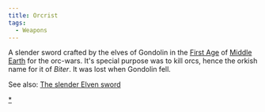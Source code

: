 ```yaml
---
title: Orcrist
tags:
  - Weapons
---
```

A slender sword crafted by the elves of Gondolin in the [First
Age](First_Age "wikilink") of [Middle Earth](Middle_Earth "wikilink")
for the orc-wars. It's special purpose was to kill orcs, hence the
orkish name for it of *Biter*. It was lost when Gondolin fell.

See also: [The slender Elven sword](The_slender_Elven_sword "wikilink")

[\*](Category:_Slashing_weapons "wikilink")